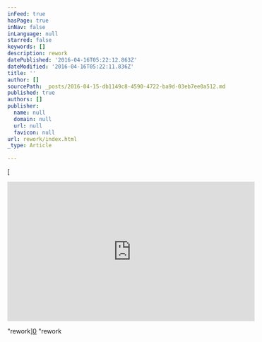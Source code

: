 ```yaml
---
inFeed: true
hasPage: true
inNav: false
inLanguage: null
starred: false
keywords: []
description: rework
datePublished: '2016-04-16T05:22:12.863Z'
dateModified: '2016-04-16T05:22:11.836Z'
title: ''
author: []
sourcePath: _posts/2016-04-15-db1149c8-4590-4722-ba9d-03eb7ee0a512.md
published: true
authors: []
publisher:
  name: null
  domain: null
  url: null
  favicon: null
url: rework/index.html
_type: Article

---
```

[

<iframe width="560" height="315" src="https://www.youtube.com/embed/ucJF8kuimgI" frameborder="0" allowfullscreen="allowfullscreen" style=""></iframe>

"rework][0]
"rework

[0]: href